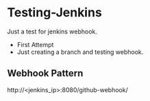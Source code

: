 # Testing-Jenkins
Just a test for jenkins webhook.
- First Attempt
- Just creating a branch and testing webhook.

## Webhook Pattern
http://<jenkins_ip>:8080/github-webhook/
